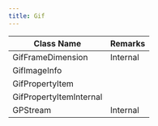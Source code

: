 ```yaml
---
title: Gif
---
```


|Class Name|Remarks|
|-|-|
|GifFrameDimension|Internal|
|GifImageInfo||
|GifPropertyItem||
|GifPropertyItemInternal||
|GPStream|Internal|
